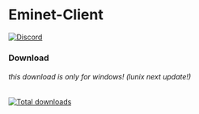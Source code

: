 # Eminet-Client
[![Discord](https://img.shields.io/discord/1054358106215297074?label=Discord&color=blue)](https://discord.gg/r2D6y84pkF)

### Download 
###### this download is only for windows! (lunix next update!)
[![Total downloads](https://img.shields.io/badge/downloads-12-green)](https://github.com/Da7-dev/Eminet-Client/releases/download/Beta/EminetClient-setup-win.exe)


